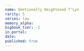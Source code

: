 ```yaml
---
name: Emotionally Heightened T'Lyn
rarity: 5
series: low
memory_alpha:
bigbook_tier: -1
in_portal:
date:
published: true
---
```



